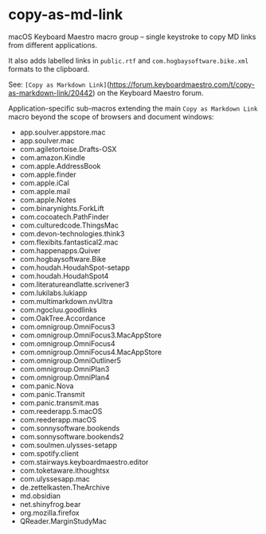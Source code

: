 # copy-as-md-link
macOS Keyboard Maestro macro group – single keystroke to copy MD links from different applications.

It also adds labelled links in `public.rtf` and `com.hogbaysoftware.bike.xml` formats to the clipboard.

See: `[Copy as Markdown Link]`(https://forum.keyboardmaestro.com/t/copy-as-markdown-link/20442) on the Keyboard Maestro forum.

Application-specific sub-macros extending the main `Copy as Markdown Link` macro beyond the scope of browsers and document windows:

- app.soulver.appstore.mac
- app.soulver.mac
- com.agiletortoise.Drafts-OSX
- com.amazon.Kindle
- com.apple.AddressBook
- com.apple.finder
- com.apple.iCal
- com.apple.mail
- com.apple.Notes
- com.binarynights.ForkLift
- com.cocoatech.PathFinder
- com.culturedcode.ThingsMac
- com.devon-technologies.think3
- com.flexibits.fantastical2.mac
- com.happenapps.Quiver
- com.hogbaysoftware.Bike
- com.houdah.HoudahSpot-setapp
- com.houdah.HoudahSpot4
- com.literatureandlatte.scrivener3
- com.lukilabs.lukiapp
- com.multimarkdown.nvUltra
- com.ngocluu.goodlinks
- com.OakTree.Accordance
- com.omnigroup.OmniFocus3
- com.omnigroup.OmniFocus3.MacAppStore
- com.omnigroup.OmniFocus4
- com.omnigroup.OmniFocus4.MacAppStore
- com.omnigroup.OmniOutliner5
- com.omnigroup.OmniPlan3
- com.omnigroup.OmniPlan4
- com.panic.Nova
- com.panic.Transmit
- com.panic.transmit.mas
- com.reederapp.5.macOS
- com.reederapp.macOS
- com.sonnysoftware.bookends
- com.sonnysoftware.bookends2
- com.soulmen.ulysses-setapp
- com.spotify.client
- com.stairways.keyboardmaestro.editor
- com.toketaware.ithoughtsx
- com.ulyssesapp.mac
- de.zettelkasten.TheArchive
- md.obsidian
- net.shinyfrog.bear
- org.mozilla.firefox
- QReader.MarginStudyMac